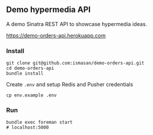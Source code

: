 ## Demo hypermedia API

A demo Sinatra REST API to showcase hypermedia ideas.

https://demo-orders-api.herokuapp.com

### Install

```
git clone git@github.com:ismasan/demo-orders-api.git
cd demo-orders-api
bundle install
```

Create `.env` and setup Redis and Pusher credentials

```
cp env.example .env
```

### Run

```
bundle exec foreman start
# localhost:5000
```

